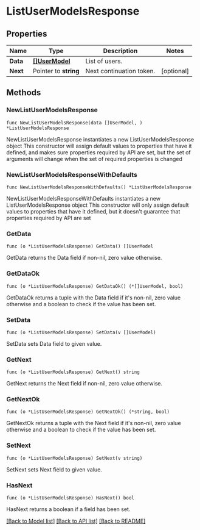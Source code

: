 # ListUserModelsResponse

## Properties

Name | Type | Description | Notes
------------ | ------------- | ------------- | -------------
**Data** | [**[]UserModel**](UserModel.md) | List of users. | 
**Next** | Pointer to **string** | Next continuation token. | [optional] 

## Methods

### NewListUserModelsResponse

`func NewListUserModelsResponse(data []UserModel, ) *ListUserModelsResponse`

NewListUserModelsResponse instantiates a new ListUserModelsResponse object
This constructor will assign default values to properties that have it defined,
and makes sure properties required by API are set, but the set of arguments
will change when the set of required properties is changed

### NewListUserModelsResponseWithDefaults

`func NewListUserModelsResponseWithDefaults() *ListUserModelsResponse`

NewListUserModelsResponseWithDefaults instantiates a new ListUserModelsResponse object
This constructor will only assign default values to properties that have it defined,
but it doesn't guarantee that properties required by API are set

### GetData

`func (o *ListUserModelsResponse) GetData() []UserModel`

GetData returns the Data field if non-nil, zero value otherwise.

### GetDataOk

`func (o *ListUserModelsResponse) GetDataOk() (*[]UserModel, bool)`

GetDataOk returns a tuple with the Data field if it's non-nil, zero value otherwise
and a boolean to check if the value has been set.

### SetData

`func (o *ListUserModelsResponse) SetData(v []UserModel)`

SetData sets Data field to given value.


### GetNext

`func (o *ListUserModelsResponse) GetNext() string`

GetNext returns the Next field if non-nil, zero value otherwise.

### GetNextOk

`func (o *ListUserModelsResponse) GetNextOk() (*string, bool)`

GetNextOk returns a tuple with the Next field if it's non-nil, zero value otherwise
and a boolean to check if the value has been set.

### SetNext

`func (o *ListUserModelsResponse) SetNext(v string)`

SetNext sets Next field to given value.

### HasNext

`func (o *ListUserModelsResponse) HasNext() bool`

HasNext returns a boolean if a field has been set.


[[Back to Model list]](../README.md#documentation-for-models) [[Back to API list]](../README.md#documentation-for-api-endpoints) [[Back to README]](../README.md)


